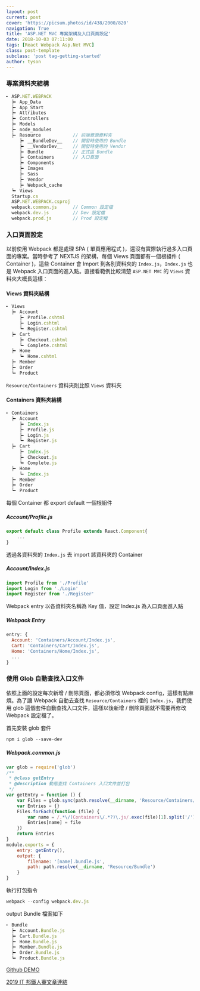```yaml
---
layout: post
current: post
cover: 'https://picsum.photos/id/438/2000/820'
navigation: True
title: 'ASP.NET MVC 專案架構及入口頁面設定'
date: 2018-10-03 07:11:00
tags: [React Webpack Asp.Net MVC]
class: post-template
subclass: 'post tag-getting-started'
author: tyson
---
```


### 專案資料夾結構

```javascript
╸ ASP.NET.WEBPACK
  ┝╸ App_Data
  ┝╸ App_Start
  ┝╸ Attributes
  ┝╸ Controllers
  ┝╸ Models
  ┝╸ node_modules
  ┝╸ Resource            // 前端資源資料夾
     ┝╸ __BundleDev__    // 開發時使用的 Bundle
     ┝╸ __VendorDev__    // 開發時使用的 Vendor
     ┝╸ Bundle           // 正式區 Bundle
     ┝╸ Containers       // 入口頁面
     ┝╸ Components
     ┝╸ Images
     ┝╸ Sass
     ┝╸ Vendor
     ┝╸ Webpack_cache
  ┕╸ Views
  Startup.cs
  ASP.NET.WEBPACK.csproj
  webpack.common.js      // Common 設定檔
  webpack.dev.js         // Dev 設定檔
  webpack.prod.js        // Prod 設定檔
```

### 入口頁面設定

以前使用 Webpack 都是處理 SPA ( 單頁應用程式 )，還沒有實際執行過多入口頁面的專案。當時參考了 NEXTJS 的架構，每個 Views 頁面都有一個根組件 ( Container )，這些 Container 會 Import 到各別資料夾的 `Index.js`，`Index.js` 也是 Webpack 入口頁面的進入點。直接看範例比較清楚 `ASP.NET MVC` 的 `Views` 資料夾大概長這樣：

#### Views 資料夾結構

```javascript
╸ Views
  ┝╸ Account
     ┝╸ Profile.cshtml
     ┝╸ Login.cshtml
     ┕╸ Register.cshtml
  ┝╸ Cart
     ┝╸ Checkout.cshtml
     ┕╸ Complete.cshtml
  ┝╸ Home
     ┕╸ Home.cshtml
  ┝╸ Member
  ┝╸ Order
  ┕╸ Product
```

`Resource/Containers` 資料夾則比照 `Views` 資料夾

#### Containers 資料夾結構

```javascript
╸ Containers
  ┝╸ Account
     ┝╸ Index.js
     ┝╸ Profile.js
     ┝╸ Login.js
     ┕╸ Register.js
  ┝╸ Cart
     ┝╸ Index.js
     ┝╸ Checkout.js
     ┕╸ Complete.js
  ┝╸ Home
     ┕╸ Index.js
  ┝╸ Member
  ┝╸ Order
  ┕╸ Product
```

每個 Container 都 export default 一個根組件

##### Account/Profile.js

```javascript
export default class Profile extends React.Component{
    ...
}
```

透過各資料夾的 `Index.js` 去 import 該資料夾的 Container

##### Account/Index.js

```javascript
import Profile from './Profile'
import Login from './Login'
import Register from './Register'
```

Webpack entry 以各資料夾名稱為 Key 值，設定 Index.js 為入口頁面進入點

##### Webpack Entry

```javascript
entry: {
  Account: 'Containers/Account/Index.js',
  Cart: 'Containers/Cart/Index.js',
  Home: 'Containers/Home/Index.js',
  ...
}
```

### 使用 Glob 自動查找入口文件

依照上面的設定每次新增 / 刪除頁面，都必須修改 Webpack config，這樣有點麻煩。為了讓 Webpack 自動去查找 `Resource/Containers` 裡的 `Index.js`，我們使用 glob 這個套件自動查找入口文件，這樣以後新增 / 刪除頁面就不需要再修改 Webpack 設定檔了。

首先安裝 glob 套件

```javascript
npm i glob --save-dev
```

##### Webpack.common.js

```javascript
var glob = require('glob')
/**
 * @class getEntry
 * @description 動態查找 Containers 入口文件並打包
 */
var getEntry = function () {
    var Files = glob.sync(path.resolve(__dirname, 'Resource/Containers/**/Index.js'))
    var Entries = {}
    Files.forEach(function (file) {
        var name = /.*\/(Containers\/.*?)\.js/.exec(file)[1].split('/')[1]
        Entries[name] = file
    })
    return Entries
}
module.exports = {
    entry: getEntry(),
    output: {
        filename: '[name].bundle.js',
        path: path.resolve(__dirname, 'Resource/Bundle')
    }
}
```

執行打包指令

```javascript
webpack --config webpack.dev.js
```

output Bundle 檔案如下

```javascript
╸ Bundle
  ┝╸ Account.Bundle.js
  ┝╸ Cart.Bundle.js
  ┝╸ Home.Bundle.js
  ┝╸ Member.Bundle.js
  ┝╸ Order.Bundle.js
  ┕╸ Product.Bundle.js
```

[Github DEMO](https://github.com/tyson711/Webpack-with-ASP.NET-MVC)

[2019 IT 邦鐵人賽文章連結](https://ithelp.ithome.com.tw/articles/10199438)

